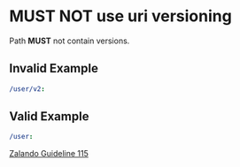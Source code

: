 # **MUST NOT** use uri versioning

Path **MUST** not contain versions.

## Invalid Example

``` yaml
/user/v2:
```

## Valid Example

``` yaml
/user:
```

[Zalando Guideline 115](https://opensource.zalando.com/restful-api-guidelines/#115)
